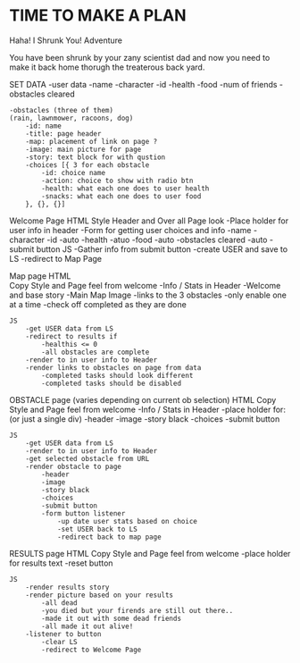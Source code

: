 # TIME TO MAKE A PLAN

Haha! I Shrunk You! Adventure

You have been shrunk by your zany scientist dad and now you need to make it back home thorugh the treaterous back yard. 


SET DATA 
    -user data
        -name 
        -character 
        -id
        -health
        -food 
        -num of friends 
        -obstacles cleared 
    
    -obstacles (three of them)
    (rain, lawnmower, racoons, dog)
        -id: name
        -title: page header 
        -map: placement of link on page ?
        -image: main picture for page
        -story: text block for with qustion
        -choices [{ 3 for each obstacle 
            -id: choice name 
            -action: choice to show with radio btn
            -health: what each one does to user health 
            -snacks: what each one does to user food
        }, {}, {}]

Welcome Page 
    HTML 
    Style Header and Over all Page look
        -Place holder for user info in header 
        -Form for getting user choices and info 
            -name 
            -character 
            -id -auto
            -health -atuo
            -food -auto
            -obstacles cleared -auto
        -submit button 
    JS 
        -Gather info from submit button
            -create USER and save to LS 
            -redirect to Map Page 

Map page 
    HTML   
    Copy Style and Page feel from welcome 
        -Info / Stats in Header 
        -Welcome and base story 
        -Main Map Image 
        -links to the 3 obstacles 
        -only enable one at a time 
        -check off completed as they are done 

    JS 
        -get USER data from LS 
        -redirect to results if 
            -healthis <= 0
            -all obstacles are complete 
        -render to in user info to Header
        -render links to obstacles on page from data 
            -completed tasks should look different
            -completed tasks should be disabled 

OBSTACLE page (varies depending on current ob selection) 
    HTML 
    Copy Style and Page feel from welcome 
        -Info / Stats in Header 
        -place holder for: (or just a single div)
            -header 
            -image
            -story black 
            -choices
            -submit button

    JS 
        -get USER data from LS 
        -render to in user info to Header
        -get selected obstacle from URL
        -render obstacle to page 
            -header 
            -image
            -story black 
            -choices
            -submit button
            -form button listener 
                -up date user stats based on choice
                -set USER back to LS 
                -redirect back to map page 

RESULTS page 
    HTML 
    Copy Style and Page feel from welcome 
        -place holder for results text 
        -reset button 

    JS 
        -render results story 
        -render picture based on your results 
            -all dead
            -you died but your firends are still out there..
            -made it out with some dead friends 
            -all made it out alive! 
        -listener to button 
            -clear LS 
            -redirect to Welcome Page

